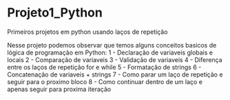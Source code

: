 # Projeto1_Python
Primeiros projetos em python usando laços de repetição

Nesse projeto podemos observar que temos alguns conceitos basicos de lógica de programação em Python:
1 - Declaração de variaveis globais e locais
2 - Comparação de variaveis
3 - Validação de variaveis
4 - Diferença entre os laços de repetição for e while
5 - Formatação de strings
6 - Concatenação de variaveis + strings
7 - Como parar um laço de repetição e seguir para o proximo bloco
8 - Como continuar dentro de um laço e apenas seguir para proxima iteração
